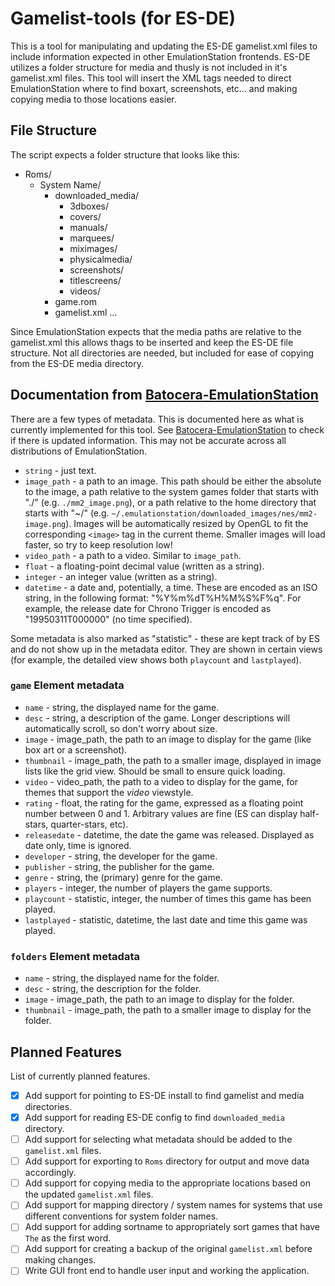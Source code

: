 # Gamelist-tools (for ES-DE)

This is a tool for manipulating and updating the ES-DE gamelist.xml files to include information expected in other EmulationStation frontends. ES-DE utilizes a folder structure for media and thusly is not included in it's gamelist.xml files. This tool will insert the XML tags needed to direct EmulationStation where to find boxart, screenshots, etc... and making copying media to those locations easier.

## File Structure

The script expects a folder structure that looks like this:

- Roms/
  - System Name/
    - downloaded_media/
      - 3dboxes/
      - covers/
      - manuals/
      - marquees/
      - miximages/
      - physicalmedia/
      - screenshots/
      - titlescreens/
      - videos/
    - game.rom
    - gamelist.xml
    ...

Since EmulationStation expects that the media paths are relative to the gamelist.xml this allows thags to be inserted and keep the ES-DE file structure. Not all directories are needed, but included for ease of copying from the ES-DE media directory.

## Documentation from [Batocera-EmulationStation](https://github.com/batocera-linux/batocera-emulationstation/blob/master/GAMELISTS.md)

There are a few types of metadata. This is documented here as what is currently implemented for this tool. See [Batocera-EmulationStation](https://github.com/batocera-linux/batocera-emulationstation/blob/master/GAMELISTS.md) to check if there is updated information. This may not be accurate across all distributions of EmulationStation.

- `string` - just text.
- `image_path` - a path to an image. This path should be either the absolute to the image, a path relative to the system games folder that starts with "./" (e.g. `./mm2_image.png`), or a path relative to the home directory that starts with "~/" (e.g. `~/.emulationstation/downloaded_images/nes/mm2-image.png`).  Images will be automatically resized by OpenGL to fit the corresponding `<image>` tag in the current theme.  Smaller images will load faster, so try to keep resolution low!
- `video_path` - a path to a video. Similar to `image_path`.
- `float` - a floating-point decimal value (written as a string).
- `integer` - an integer value (written as a string).
- `datetime` - a date and, potentially, a time.  These are encoded as an ISO string, in the following format: "%Y%m%dT%H%M%S%F%q".  For example, the release date for Chrono Trigger is encoded as "19950311T000000" (no time specified).

Some metadata is also marked as "statistic" - these are kept track of by ES and do not show up in the metadata editor.  They are shown in certain views (for example, the detailed view shows both `playcount` and `lastplayed`).

### `game` Element metadata

- `name` - string, the displayed name for the game.
- `desc` - string, a description of the game.  Longer descriptions will automatically scroll, so don't worry about size.
- `image` - image_path, the path to an image to display for the game (like box art or a screenshot).
- `thumbnail` - image_path, the path to a smaller image, displayed in image lists like the grid view.  Should be small to ensure quick loading.
- `video` - video_path, the path to a video to display for the game, for themes that support the _video_ viewstyle.
- `rating` - float, the rating for the game, expressed as a floating point number between 0 and 1.  Arbitrary values are fine (ES can display half-stars, quarter-stars, etc).
- `releasedate` - datetime, the date the game was released.  Displayed as date only, time is ignored.
- `developer` - string, the developer for the game.
- `publisher` - string, the publisher for the game.
- `genre` - string, the (primary) genre for the game.
- `players` - integer, the number of players the game supports.
- `playcount` - statistic, integer, the number of times this game has been played.
- `lastplayed` - statistic, datetime, the last date and time this game was played.

### `folders` Element metadata

- `name` - string, the displayed name for the folder.
- `desc` - string, the description for the folder.
- `image` - image_path, the path to an image to display for the folder.
- `thumbnail` - image_path, the path to a smaller image to display for the folder.

## Planned Features

List of currently planned features.

- [x] Add support for pointing to ES-DE install to find gamelist and media directories.
- [x] Add support for reading ES-DE config to find `downloaded_media` directory.
- [ ] Add support for selecting what metadata should be added to the `gamelist.xml` files.
- [ ] Add support for exporting to `Roms` directory for output and move data accordingly.
- [ ] Add support for copying media to the appropriate locations based on the updated `gamelist.xml` files.
- [ ] Add support for mapping directory / system names for systems that use different conventions for system folder names.
- [ ] Add support for adding sortname to appropriately sort games that have `The` as the first word.
- [ ] Add support for creating a backup of the original `gamelist.xml` before making changes.
- [ ] Write GUI front end to handle user input and working the application.
